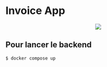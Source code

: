 # Invoice App

<p align="center">
  <a href="https://skillicons.dev">
    <img src="https://skillicons.dev/icons?i=python,fastapi,docker" />
  </a>
</p>

## Pour lancer le backend

```cmd
$ docker compose up
```
